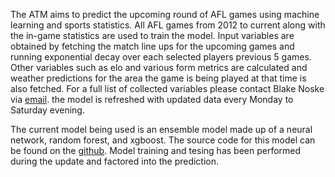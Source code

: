 The ATM aims to predict the upcoming round of AFL games using machine learning and sports statistics. All AFL games from 2012 to current along with the in-game statistics are used to train the model. Input variables are obtained by fetching the match line ups for the upcoming games and running exponential decay over each selected players previous 5 games. Other variables such as elo and various form metrics are calculated and weather predictions for the area the game is being played at that time is also fetched. For a full list of collected variables please contact Blake Noske via [email](mailto:blake.noske@gmail.com). the model is refreshed with updated data every Monday to Saturday evening.

The current model being used is an ensemble model made up of a neural network, random forest, and xgboost. The source code for this model can be found on the [github](https://github.com/blake-noske/blake-noske.github.io). Model training and tesing has been performed during the update and factored into the prediction.
